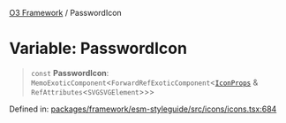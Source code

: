 [O3 Framework](../API.md) / PasswordIcon

# Variable: PasswordIcon

> `const` **PasswordIcon**: `MemoExoticComponent`\<`ForwardRefExoticComponent`\<[`IconProps`](../type-aliases/IconProps.md) & `RefAttributes`\<`SVGSVGElement`\>\>\>

Defined in: [packages/framework/esm-styleguide/src/icons/icons.tsx:684](https://github.com/habeshabro/openmrs-esm-core/blob/main/packages/framework/esm-styleguide/src/icons/icons.tsx#L684)
